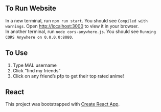 ## To Run Website

In a new terminal, run `npm run start`. You should see `Compiled with warnings`. Open [http://localhost:3000](http://localhost:3000) to view it in your browser. \
In another terminal, run `node cors-anywhere.js`. You should see `Running CORS Anywhere on 0.0.0.0:8080`. 

## To Use

1. Type MAL username
2. Click “find my friends”
3. Click on any friend’s pfp to get their top rated anime!

## React
This project was bootstrapped with [Create React App](https://github.com/facebook/create-react-app).
